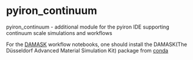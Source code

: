 # pyiron_continuum
pyiron_continuum - additional module for the pyiron IDE supporting continuum scale simulations and workflows

For the [DAMASK](https://damask.mpie.de/) workflow notebooks, one should install the DAMASK(The Düsseldorf Advanced Material Simulation Kit) package from [conda](https://anaconda.org/conda-forge/damask)
